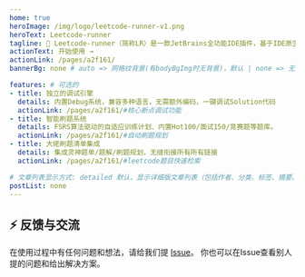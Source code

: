 ```yaml
---
home: true
heroImage: /img/logo/leetcode-runner-v1.png
heroText: Leetcode-runner
tagline: 🚀 Leetcode-runner（简称LR）是一款JetBrains全功能IDE插件，基于IDE原生交互逻辑设计，提供无缝衔接的本地刷题体验。
actionText: 开始使用 →
actionLink: /pages/a2f161/
bannerBg: none # auto => 网格纹背景(有bodyBgImg时无背景)，默认 | none => 无 | '大图地址' | background: 自定义背景样式       提示：如发现文本颜色不适应你的背景时可以到palette.styl修改$bannerTextColor变量

features: # 可选的
- title: 独立的调试引擎
  details: 内置Debug系统，兼容多种语言，无需额外编码，一键调试Solution代码
  actionLink: /pages/a2f161/#核心断点调试功能
- title: 智能刷题系统
  details: FSRS算法驱动的自适应训练计划、内置Hot100/面试150/竞赛题等题库。
  actionLink: /pages/a2f161/#自动刷题规划
- title: 大佬刷题清单集成
  details: 集成灵神题单/题解/刷题规划，无缝衔接所有所有链接
  actionLink: /pages/a2f161/#leetcode题目快速检索

# 文章列表显示方式: detailed 默认，显示详细版文章列表（包括作者、分类、标签、摘要、分页等）| simple => 显示简约版文章列表（仅标题和日期）| none 不显示文章列表
postList: none
---
```

## ⚡ 反馈与交流

在使用过程中有任何问题和想法，请给我们提 [Issue](https://github.com/xuhuafeifei/leetcode-runner/issues)。
你也可以在Issue查看别人提的问题和给出解决方案。